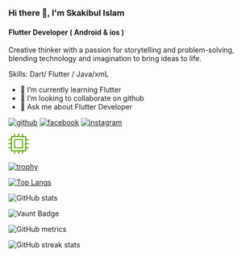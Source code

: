 ### Hi there 👋, I'm Skakibul Islam
#### Flutter Developer ( Android & ios )


Creative thinker with a passion for storytelling and problem-solving, blending technology and imagination to bring ideas to life.

Skills:  Dart/ Flutter / Java/xmL

- 🌱 I’m currently learning Flutter 
- 👯 I’m looking to collaborate on github 
- 💬 Ask me about Flutter Developer 


[<img src='https://cdn.jsdelivr.net/npm/simple-icons@3.0.1/icons/github.svg' alt='github' height='40'>](https://github.com/shakibulislam321)  [<img src='https://cdn.jsdelivr.net/npm/simple-icons@3.0.1/icons/facebook.svg' alt='facebook' height='40'>](https://www.facebook.com/https://www.facebook.com/mdsakibulhasan.santo.5/)  [<img src='https://cdn.jsdelivr.net/npm/simple-icons@3.0.1/icons/instagram.svg' alt='instagram' height='40'>](https://www.instagram.com/https://www.instagram.com/shakibul_islam_shahto//)  

<a href='https://docs.github.com/en/developers'><img src='https://raw.githubusercontent.com/acervenky/animated-github-badges/master/assets/devbadge.gif' width='40' height='40'></a> 

[![trophy](https://github-profile-trophy.vercel.app/?username=shakibulislam321)](https://github.com/ryo-ma/github-profile-trophy)

[![Top Langs](https://github-readme-stats.vercel.app/api/top-langs/?username=shakibulislam321)](https://github.com/anuraghazra/github-readme-stats)

![GitHub stats](https://github-readme-stats.vercel.app/api?username=shakibulislam321&show_icons=true)  

![Vaunt Badge](https://api.vaunt.dev/v1/github/entities/shakibulislam321/contributions?format=svg&private=false)  

![GitHub metrics](https://metrics.lecoq.io/shakibulislam321)  

![GitHub streak stats](https://streak-stats.demolab.com/?user=shakibulislam321)  




